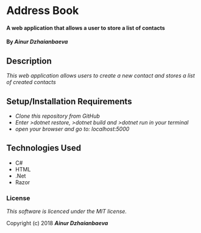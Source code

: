 # Address Book

#### A web application that allows a user to store a list of contacts

#### By _Ainur Dzhaianbaeva_

## Description

_This web application allows users to create a new contact and stores a list of created contacts_

## Setup/Installation Requirements

* _Clone this repository from GitHub_
* _Enter >dotnet restore, >dotnet build and >dotnet run in your terminal_
* _open your browser and go to: localhost:5000_

## Technologies Used

* C#
* HTML
* .Net
* Razor

### License

_This software is licenced under the MIT license._

Copyright (c) 2018 **_Ainur Dzhaianbaeva_**
